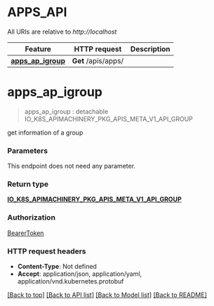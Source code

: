 # APPS_API

All URIs are relative to *http://localhost*

Feature | HTTP request | Description
------------- | ------------- | -------------
[**apps_ap_igroup**](APPS_API.md#apps_ap_igroup) | **Get** /apis/apps/ | 


# **apps_ap_igroup**
> apps_ap_igroup : detachable IO_K8S_APIMACHINERY_PKG_APIS_META_V1_API_GROUP




get information of a group


### Parameters
This endpoint does not need any parameter.

### Return type

[**IO_K8S_APIMACHINERY_PKG_APIS_META_V1_API_GROUP**](io.k8s.apimachinery.pkg.apis.meta.v1.APIGroup.md)

### Authorization

[BearerToken](../README.md#BearerToken)

### HTTP request headers

 - **Content-Type**: Not defined
 - **Accept**: application/json, application/yaml, application/vnd.kubernetes.protobuf

[[Back to top]](#) [[Back to API list]](../README.md#documentation-for-api-endpoints) [[Back to Model list]](../README.md#documentation-for-models) [[Back to README]](../README.md)

